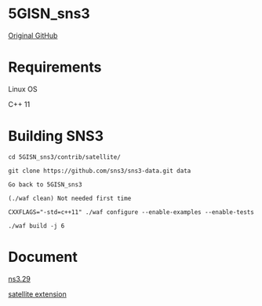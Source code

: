 # 5GISN_sns3

[Original GitHub](https://github.com/sns3)

# Requirements

Linux OS

C++ 11

# Building SNS3

`cd 5GISN_sns3/contrib/satellite/`

`git clone https://github.com/sns3/sns3-data.git data`

`Go back to 5GISN_sns3`

`(./waf clean) Not needed first time`

`CXXFLAGS="-std=c++11" ./waf configure --enable-examples --enable-tests`

`./waf build -j 6`

# Document 

[ns3.29](https://www.nsnam.org/releases/ns-3-29/)

[satellite extension](https://www.sns3.org/content/home.php)

